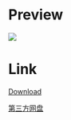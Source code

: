 # Preview

![](https://i.loli.net/2020/04/23/MGEXtNZu8HT9sPd.png)



# Link

[Download](https://github.com/HeavenlyChorus/shortcutGUI-for-aoe2.net/releases/download/1.0/shortcutGUI-for-aoe2.net.exe)

[第三方网盘](https://lanzous.com/ibu62va)

